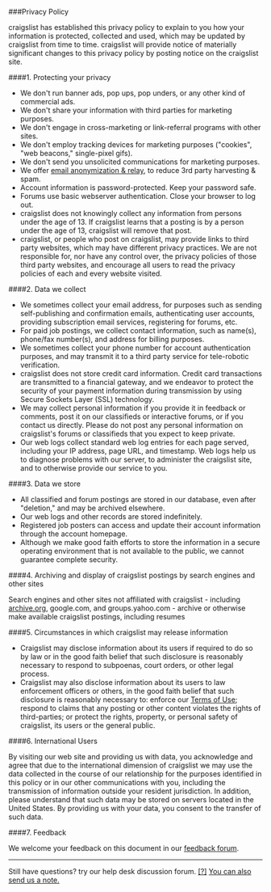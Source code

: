 

###Privacy Policy





craigslist has established this privacy policy to explain to you how your information is protected, collected and used, which may be updated by craigslist from time to time.  craigslist will provide notice of materially significant changes to this privacy policy by posting notice on the craigslist site.


####1. Protecting your privacy



  * We don't run banner ads, pop ups, pop unders, or any other kind of commercial ads.
  * We don't share your information with third parties for marketing purposes.
  * We don't engage in cross-marketing or link-referral programs with other sites.
  * We don't employ tracking devices for marketing purposes ("cookies", "web beacons," single-pixel gifs).
  * We don't send you unsolicited communications for marketing purposes.
  * We offer [ email anonymization & relay](http://www.craigslist.org/about/anonymize), to reduce 3rd party harvesting & spam.
  * Account information is password-protected. Keep your password safe.
  * Forums use basic webserver authentication. Close your browser to log out.
  * craigslist does not knowingly collect any information from persons under the age of 13.  If craigslist learns that a posting is by a person under the age of 13, craigslist will remove that post.
  * craigslist, or people who post on craigslist, may provide links to third party websites, which may have different privacy practices.  We are not responsible for, nor have any control over, the privacy policies of those third party websites, and encourage all users to read the privacy policies of each and every website visited.



####2. Data we collect



  * We sometimes collect your email address, for purposes such as sending self-publishing and confirmation emails, authenticating user accounts, providing subscription email services, registering for forums, etc.
  * For paid job postings, we collect contact information, such as name(s), phone/fax number(s), and address for billing purposes.
  * We sometimes collect your phone number for account authentication  purposes, and may transmit it to a third party service for tele-robotic verification.
  * craigslist does not store credit card information.  Credit card transactions are transmitted to a financial gateway, and we endeavor to protect the security of your payment information during transmission by using Secure Sockets Layer (SSL) technology.
  * We may collect personal information if you provide it in feedback or comments, post it on our classifieds or interactive forums, or if you contact us directly.  Please do not post any personal information on craigslist's forums or classifieds that you expect to keep private.
  * Our web logs collect standard web log entries for each page served, including your IP address, page URL, and timestamp. Web logs help us to diagnose problems with our server, to administer the craigslist site, and to otherwise provide our service to you.



####3. Data we store



  * All classified and forum postings are stored in our database, even after "deletion," and may be archived elsewhere.
  * Our web logs and other records are stored indefinitely.
  * Registered job posters can access and update their account information through the account homepage.
  * Although we make good faith efforts to store the information in a secure operating environment that is not available to the public, we cannot guarantee complete security.



####4. Archiving and display of craigslist postings by search engines and other sites



Search engines and other sites not affiliated with craigslist - including [archive.org](http://archive.org), [](http://www.google.com)google.com, and [](http://groups.yahoo.com)groups.yahoo.com - archive or otherwise make available craigslist postings, including resumes


####5. Circumstances in which craigslist may release information



  * Craigslist may disclose information about its users if required to do so by law or in the good faith belief that such disclosure is reasonably necessary to  respond to subpoenas, court orders, or other legal process.
  * Craigslist may also disclose information about its users to law enforcement officers or others, in the good faith belief that such disclosure is reasonably necessary to: enforce our  [Terms of Use](http://www.craigslist.org/about/terms.of.use); respond to claims that any posting or other content violates the rights of  third-parties; or protect the rights, property, or personal safety of craigslist,  its users or the general public.



####6. International Users



By visiting our web site and providing us with data, you acknowledge and agree that due to the international dimension of craigslist we may use the data collected in the course of our relationship for the purposes identified in this policy or in our other communications with you, including the transmission of information outside your resident jurisdiction.  In addition, please understand that such data may be stored on servers located in the United States.  By providing us with your data, you consent to the transfer of such data.


####7. Feedback



We welcome your feedback on this document in our  [feedback forum](http://sfbay.craigslist.org/forums/?forumID=8).

------------

Still have questions? try our help desk discussion forum. [\[?\]](https://forums.craigslist.org/?forumID=9) [You can also send us a note.](http://www.craigslist.org/feedback)

